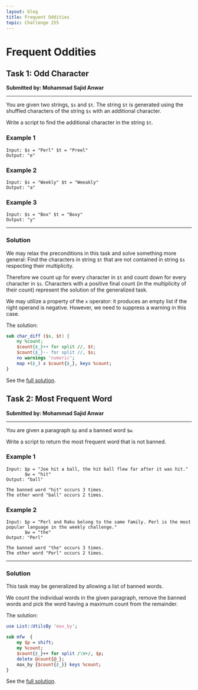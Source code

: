 ```yaml
---
layout: blog
title: Frequent Oddities
topic: Challenge 255
---
```

# Frequent Oddities

## Task 1: Odd Character
**Submitted by: Mohammad Sajid Anwar**

---
You are given two strings, `$s` and `$t`.
The string `$t` is generated using the shuffled characters of the string `$s` with an additional character.

Write a script to find the additional character in the string `$t`.

### Example 1
```
Input: $s = "Perl" $t = "Preel"
Output: "e"
```
### Example 2
```
Input: $s = "Weekly" $t = "Weeakly"
Output: "a"
```
### Example 3
```
Input: $s = "Box" $t = "Boxy"
Output: "y"
```
---
### Solution
We may relax the preconditions in this task and solve something more general:
Find the characters in string `$t` that are not contained in string `$s` respecting their multiplicity.

Therefore we count up for every character in `$t` and count down for every character in `$s`.
Characters with a positive final count (in the multiplicity of their count) represent the solution of the generalized task.

We may utilize a property of the `x` operator: it produces an empty list if the right operand is negative.
However, we need to suppress a warning in this case.

The solution:
```perl
sub char_diff ($s, $t) {
    my %count;
    $count{$_}++ for split //, $t;
    $count{$_}-- for split //, $s;
    no warnings 'numeric';
    map +($_) x $count{$_}, keys %count;
}
```
See the [full solution](https://github.com/manwar/perlweeklychallenge-club/blob/master/challenge-255/jo-37/perl/ch-1.pl).
## Task 2: Most Frequent Word
**Submitted by: Mohammad Sajid Anwar**

---
You are given a paragraph `$p` and a banned word `$w`.

Write a script to return the most frequent word that is not banned.

### Example 1
```
Input: $p = "Joe hit a ball, the hit ball flew far after it was hit."
       $w = "hit"
Output: "ball"

The banned word "hit" occurs 3 times.
The other word "ball" occurs 2 times.
```
### Example 2
```
Input: $p = "Perl and Raku belong to the same family. Perl is the most popular language in the weekly challenge."
       $w = "the"
Output: "Perl"

The banned word "the" occurs 3 times.
The other word "Perl" occurs 2 times.
```
---
### Solution
This task may be generalized by allowing a list of banned words.

We count the individual words in the given paragraph, remove the banned words and pick the word having a maximum count from the remainder.

The solution:
```perl
use List::UtilsBy 'max_by';

sub mfw  {
    my $p = shift;
    my %count;
    $count{$_}++ for split /\W+/, $p;
    delete @count{@_}; 
    max_by {$count{$_}} keys %count;
}
```
See the [full solution](https://github.com/manwar/perlweeklychallenge-club/blob/master/challenge-255/jo-37/perl/ch-2.pl).
